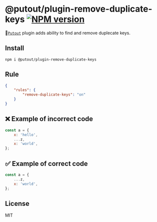 # @putout/plugin-remove-duplicate-keys [![NPM version][NPMIMGURL]][NPMURL]

[NPMIMGURL]: https://img.shields.io/npm/v/@putout/plugin-remove-duplicate-keys.svg?style=flat&longCache=true
[NPMURL]: https://npmjs.org/package/@putout/plugin-remove-duplicate-keys"npm"

🐊[`Putout`](https://github.com/coderaiser/putout) plugin adds ability to find and remove duplecate keys.

## Install

```
npm i @putout/plugin-remove-duplicate-keys
```

## Rule

```json
{
    "rules": {
        "remove-duplicate-keys": "on"
    }
}
```

## ❌ Example of incorrect code

```js
const a = {
    x: 'hello',
    ...z,
    x: 'world',
};
```

## ✅ Example of correct code

```js
const a = {
    ...z,
    x: 'world',
};
```

## License

MIT
